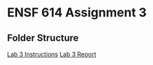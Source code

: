 # ENSF 614 Assignment 3

## Folder Structure 
[Lab 3 Instructions](https://github.com/StevenD24/ENSF-614-Lab-3/blob/main/ENSF%20614-lab3-Instructions-Winter%202023.pdf)
[Lab 3 Report]()

